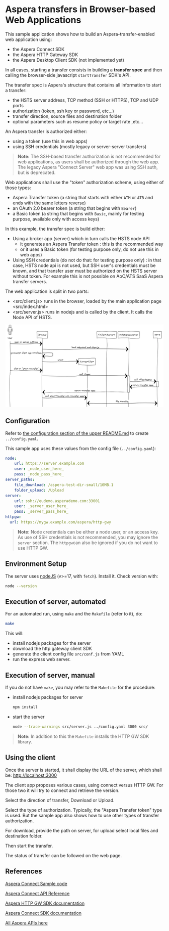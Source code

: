 # Aspera transfers in Browser-based Web Applications

This sample application shows how to build an Aspera-transfer-enabled web application using:

- the Aspera Connect SDK
- the Aspera HTTP Gateway SDK
- the Aspera Desktop Client SDK (not implemented yet)

In all cases, starting a transfer consists in building a **transfer spec** and then calling the browser-side javascript `startTransfer` SDK's API.

The transfer spec is Aspera's structure that contains all information to start a transfer:

- the HSTS server address, TCP method (SSH or HTTPS), TCP and UDP ports
- authorization (token, ssh key or password, etc...)
- transfer direction, source files and destination folder
- optional parameters such as resume policy or target rate ,etc...

An Aspera transfer is authorized either:

- using a token (use this in web apps)
- using SSH credentials (mostly legacy or server-server transfers)

> **Note:** The SSH-based transfer authorization is not recommended for web applications, as users shall be authorized through the web app. The legacy Aspera "Connect Server" web app was using SSH auth, but is deprecated.

Web applications shall use the "token" authorization scheme, using either of those types:

- Aspera Transfer token (a string that starts with either `ATM` or `ATB` and ends with the same letters reverse)
- an OAuth 2.0 bearer token (a string that begins with `Bearer`)
- a Basic token (a string that begins with `Basic`, mainly for testing purpose, available only with access keys)

In this example, the transfer spec is build either:

- Using a broker app (server) which in turn calls the HSTS node API
  - it generates an Aspera Transfer token : this is the recommended way
  - or it uses a Basic token (for testing purpose only, do not use this in web apps)
- Using SSH credentials (do not do that: for testing purpose only) : in that case, HSTS node api is not used, but SSH user's credentials must be known, and that transfer user must be authorized on the HSTS server without token. For example this is not possible on AoC/ATS SaaS Aspera transfer servers.

The web application is split in two parts:

- <src/client.js> runs in the browser, loaded by the main application page <src/index.html>
- <src/server.js> runs in nodejs and is called by the client. It calls the Node API of HSTS.

![diagram](diagram.png)

## Configuration

Refer to [the configuration section of the upper README.md](../README.md#configuration-file) to create `../config.yaml`.

This sample app uses these values from the config file (`../config.yaml`):

```yaml
node:
    url: https://server.example.com
    user: _node_user_here_
    pass: _node_pass_here_
server_paths:
    file_download: /aspera-test-dir-small/10MB.1
    folder_upload: /Upload
server:
    url: ssh://eudemo.asperademo.com:33001
    user: _server_user_here_
    pass: _server_pass_here_
httpgw:
  url: https://mygw.example.com/aspera/http-gwy
```

> **Note:** Node credentials can be either a node user, or an access key. As use of SSH credentials is not recommended, you may ignore the `server` section. The `httpgw`can also be ignored if you do not want to use HTTP GW.

## Environment Setup

The server uses [nodeJS](https://nodejs.org/) (v>=17, with `fetch`).
Install it.
Check version with:

```bash
node --version
```

## Execution of server, automated

For an automated run, using `make` and the `Makefile` (refer to it), do:

```bash
make
```

This will:

- install nodejs packages for the server
- download the http gateway client SDK
- generate the client config file `src/conf.js` from YAML
- run the express web server.

## Execution of server, manual

If you do not have `make`, you may refer to the `Makefile` for the procedure:

- install nodejs packages for server

  ```bash
  npm install
  ```

- start the server

  ```bash
  node --trace-warnings src/server.js ../config.yaml 3000 src/
  ```

> **Note:** In addition to this the `Makefile` installs the HTTP GW SDK library.

## Using the client

Once the server is started, it shall display the URL of the server, which shall be: <http://localhost:3000>

The client app proposes various cases, using connect versus HTTP GW.
For those two it will try to connect and retrieve the version.

Select the direction of transfer, Download or Upload.

Select the type of authorization.
Typically, the "Aspera Transfer token" type is used.
But the sample app also shows how to use other types of transfer authorization.

For download, provide the path on server, for upload select local files and destination folder.

Then start the transfer.

The status of transfer can be followed on the web page.

## References

[Aspera Connect Sample code](https://github.com/IBM/aspera-connect-sdk-js)

[Aspera Connect API Reference](https://ibm.github.io/aspera-connect-sdk-js/)

[Aspera HTTP GW SDK documentation](https://developer.ibm.com/apis/catalog?search=%22aspera%20http%22)

[Aspera Connect SDK documentation](https://developer.ibm.com/apis/catalog?search=%22aspera%20connect%22)

[All Aspera APIs here](https://developer.ibm.com/apis/catalog?search=aspera)

